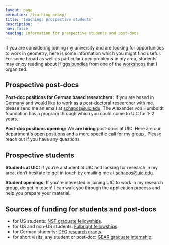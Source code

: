 ```yaml
---
layout: page
permalink: /teaching-prosp/
title: 'teaching: prospective students'
description:  
nav: false
heading: Information for prospective students and post-docs
---
```



If you are considering joining my university and are looking for opportunities to work in geometry, here is some information which you might find useful. For some broad as well as particular open problems in my area, students may enjoy reading about [Higgs bundles](http://aimpl.org/spectralhiggs/1/) from one of the [workshops](https://schapos.people.uic.edu/Research.html) that I organized.

## Prospective post-docs 

<b>Post-doc positions for German based researchers:</b> If you are based in Germany and would like to work as a post-doctoral researcher with me, please send me an email at schapos@uic.edu. The Alexander von Humboldt foundation has a program through which you could come to UIC for 1~2 years. 


<b>Post-doc positions opening:</b>  We <b>are hiring</b> post-docs at UIC!   Here are our department's <a href="https://www.mathjobs.org/jobs/UIC">open positions </a> and a  more specific  <a href="https://www.mathjobs.org/jobs/list/20981">  call for my group </a> .  Please reach out if you have any questions. 


## Prospective students 


<b>Students at UIC:</b> If you’re a student at UIC and looking for research in my area, don’t hesitate to get in touch by emailing me at schapos@uic.edu. 


<b>Student openings:</b> If you're interested in joining UIC to work in my research group, do get in touch! I can walk you through the application process and help you prepare your material. 



## Sources of funding for students and post-docs

* for US students: [NSF graduate fellowships](https://www.nsfgrfp.org/).
* for US and non-US students: [Fulbright fellowships](http://us.fulbrightonline.org/applicants).
* for German students: [DFG research grants](http://www.dfg.de/en/research_funding/programmes/individual/research_grants/).
* for short visits, any student or post-doc: [GEAR graduate internship](http://gear.math.illinois.edu/programs/internships/).